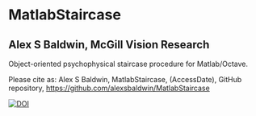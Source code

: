 # MatlabStaircase
## Alex S Baldwin, McGill Vision Research
Object-oriented psychophysical staircase procedure for Matlab/Octave.

Please cite as:
Alex S Baldwin, MatlabStaircase, (AccessDate), GitHub repository,
https://github.com/alexsbaldwin/MatlabStaircase

[![DOI](https://zenodo.org/badge/194875649.svg)](https://zenodo.org/badge/latestdoi/194875649)